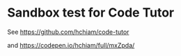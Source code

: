 # Sandbox test for Code Tutor

See <a href="https://github.com/hchiam/code-tutor" target="_blank">https://github.com/hchiam/code-tutor</a>

and <a href="https://codepen.io/hchiam/full/mxZpda/" target="_blank">https://codepen.io/hchiam/full/mxZpda/</a>
